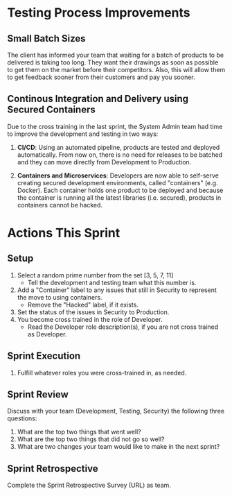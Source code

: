# Testing Process Improvements
## Small Batch Sizes
The client has informed your team that waiting for a batch of products to be delivered is taking too long. They want their drawings as soon as possible to get them on the market before their competitors. Also, this will allow them to get feedback sooner from their customers and pay you sooner. 

## Continous Integration and Delivery using Secured Containers
Due to the cross training in the last sprint, the System Admin team had time to improve the development and testing in two ways:

1. **CI/CD**: 
Using an automated pipeline, products are tested and deployed automatically. From now on, there is no need for releases to be batched and they can move directly from Development to Production.

1. **Containers and Microservices**: 
Developers are now able to self-serve creating secured development environments, called "containers" (e.g. Docker). Each container holds one product to be deployed and because the container is running all the latest libraries (i.e. secured), products in containers cannot be hacked.

# Actions This Sprint
## Setup
1. Select a random prime number from the set [3, 5, 7, 11]
    - Tell the development and testing team what this number is.
1. Add a "Container" label to any issues that still in Security to represent the move to using containers.
   - Remove the "Hacked" label, if it exists.
1. Set the status of the issues in Security to Production.
1. You become cross trained in the role of Developer.
   - Read the Developer role description(s), if you are not cross trained as Developer.
   
## Sprint Execution
1. Fulfill whatever roles you were cross-trained in, as needed. 

## Sprint Review
Discuss with your team (Development, Testing, Security) the following three questions:
1. What are the top two things that went well?
1. What are the top two things that did not go so well?
1. What are two changes your team would like to make in the next sprint?

## Sprint Retrospective
Complete the Sprint Retrospective Survey (URL) as team.

